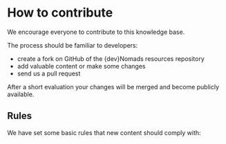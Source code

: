 # How to contribute [](id=contribute)

We encourage everyone to contribute to this knowledge base. 

The process should be familiar to developers:
 * create a fork on GitHub of the {dev}Nomads resources repository 
 * add valuable content or make some changes
 * send us a pull request

After a short evaluation your changes will be merged and become publicly available. 

## Rules

We have set some basic rules that new content should comply with:
